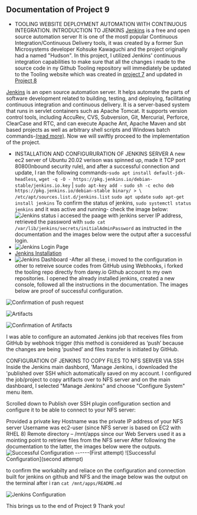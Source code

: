 ## Documentation of Project 9

- TOOLING WEBSITE DEPLOYMENT AUTOMATION WITH CONTINUOUS INTEGRATION. INTRODUCTION TO JENKINS
[Jenkins](https://en.wikipedia.org/wiki/Jenkins_software) is a free and open source automation server It is one of the mostl popular Continuous Integration/Continuous Delivery tools, it was created by a former Sun Microsystems developer Kohsuke Kawaguchi and the project originally had a named "Hudson". In this project, I utilized Jenkins' continuous integration capabilities to make sure that all the changes i  made to the source code in ny Github Tooling repository will immediately be updated to the Tooling website which was created in [project 7](https://github.com/Lordchancellorr/project-7) and updated in [Project 8](https://github.com/Lordchancellorr/project-8)

[Jenkins](https://en.wikipedia.org/wiki/Jenkins_software) is an open source automation server. It helps automate the parts of software development related to building, testing, and deploying, facilitating continuous integration and continuous delivery. It is a server-based system that runs in servlet containers such as Apache Tomcat. It supports version control tools, including AccuRev, CVS, Subversion, Git, Mercurial, Perforce, ClearCase and RTC, and can execute Apache Ant, Apache Maven and sbt based projects as well as arbitrary shell scripts and Windows batch commands-[(read more)](https://www.jenkins.io/). Now we will swiftly proceed to the implementation of the project.

- INSTALLATION AND CONFIGURURATION OF JENKINS SERVER
A new ec2 server of Ubuntu 20.02 verison was spinned up, made it TCP port 8080(Inbound security rule), and after a successful connection and update, I ran the following commands-`sudo apt install default-jdk-headless`, `wget -q -O - https://pkg.jenkins.io/debian-stable/jenkins.io.key` | `sudo apt-key add -`
`sudo sh -c echo deb https://pkg.jenkins.io/debian-stable binary/ > \ /etc/apt/sources.list.d/jenkins.list`
`sudo apt update` `sudo apt-get install jenkins`   To confirm the status of jenkins, `sudo systemctl status jenkins` and it was active and running- check the image below: ![Jenkins status]()
i accesed the paage with jenkins server IP address, retrieved the password with `sudo cat /var/lib/jenkins/secrets/initialAdminPassword`  as instructed in the documentation and the images below were the output after a successful login.
- ![Jenkins Login Page]()
- [Jenkins Installation]()
- ![Jenkins Dashboard]()
-After all these, i moved to the configuration in other to retreive source codes from GitHub using Webhooks, i forked the tooling repo directly from darey.io Github account to my own repositories. I opened the already installed jenkins, created a new console, followed all the instructions in the documentation. The images below are proof of successful configuration.

![Confirmation of push request]()

![Artifacts]()

![Confirmation of Artifacts]()

I was able to configure an automated Jenkins job that receives files from GitHub by webhook trigger (this method is considered as ‘push’ because the changes are being ‘pushed’ and files transfer is initiated by GitHub.

CONFIGURATION OF  JENKINS TO COPY FILES TO NFS SERVER VIA SSH
Inside the Jenkins main dashbord, 'Manage Jenkins, i downloaded the 'published over SSH which automatically saved on my account.
I configured the job/project to copy artifacts over to NFS server and on the main dashboard, I selected  "Manage Jenkins" and choose "Configure System" menu item.

Scrolled down to Publish over SSH plugin configuration section and configure it to be able to connect to your NFS server:

Provided a private key 
Hostname was the  private IP address of your NFS server
Username was ec2-user (since NFS server is based on EC2 with RHEL 8)
Remote directory – /mnt/apps since our Web Servers used it as a mointing point to retrieve files from the NFS server
After following the documentation to the latter, the images below were the outputs.
![Successful Configuration]() ------(First attempt)
![Successful Configuration](second attempt)

to confirm the workabilty and reliace on the configuration and connection built for jenkins on github and NFS and the image below was the output on the terminal after i ran `cat /mnt/apps/README.md`

![Jenkins Configuration]()

This brings us to the end of Project 9
Thank you!












